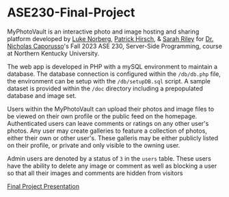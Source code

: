 # ASE230-Final-Project

MyPhotoVault is an interactive photo and image hosting and sharing platform developed by [Luke Norberg](https://github.com/lukenorberg), [Patrick Hirsch](https://github.com/PatrickHirsch), & [Sarah Riley](https://github.com/Saraphoo) for [Dr. Nicholas Caporusso](https://github.com/NicholasCaporusso)'s Fall 2023 ASE 230, Server-Side Programming, course at Northern Kentucky University.

The web app is developed in PHP with a mySQL environment to maintain a database.  The database connection is configured within the `/db/db.php` file, the environment can be setup with the `/db/setupDB.sql` script.  A sample dataset is provided within the `/doc` directory including a prepopulated database and image set.

Users within the MyPhotoVault can upload their photos and image files to be viewed on their own profile or the public feed on the homepage.  Authenticated users can leave comments or ratings on any other user's photos.  Any user may create galleries to feature a collection of photos, either their own or other user's.  These galleris may be either publicly listed on their profile, or private and only visible to the owning user.

Admin users are denoted by a status of `3` in the `users` table.  These users have the ability to delete any image or comment as well as blocking a user so that all their images and comments are hidden from visitors

[Final Project Presentation](https://youtu.be/bc6cFMs4VFA)
